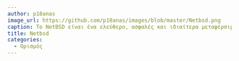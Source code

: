 ```yaml
---
author: p18anas
image_url: https://github.com/p18anas/images/blob/master/Netbsd.png
caption: Το NetBSD είναι ένα ελεύθερο, ασφαλές και ιδιαίτερα μεταφέρσιμο λειτουργικό σύστημα ανοικτού κώδικα παρόμοιο του UNIX. Χρησιμοποιείται συχνά σε ενσωματωμένα συστήματα και ως σημείο έναρξης για την μεταφορά άλλων λειτουργικών συστημάτων σε νέες αρχιτεκτονικές υπολογιστή.
title: Netbsd
categories:
  - Ορισμός
---
```

